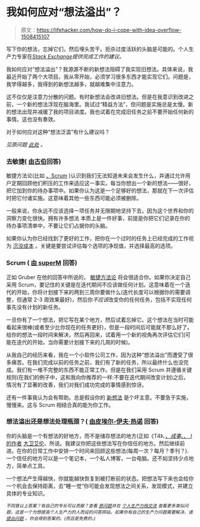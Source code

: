 # 我如何应对“想法溢出”？

> 原文：<https://lifehacker.com/how-do-i-cope-with-idea-overflow-1508415107>

写下你的想法，忘掉它们，然后埋头苦干。扼杀过度活跃的头脑是可能的。个人生产力专家在[*Stack Exchange*](http://productivity.stackexchange.com/?utm_source=lifehacker&utm_medium=syndication&utm_campaign=crowdhacker&utm_content=productivity-102)*提供完成工作的建议。*



我如何应对“想法溢出”？我源源不断的新想法阻碍了我实现旧想法。具体来说，我最近开始了两个大项目。我从零开始，必须学习很多东西才能实现它们。问题是，我学得越多，我得到的新想法越多，就越难集中注意力。

这不仅仅是注意力分散的问题。有时新想法会改进旧想法。但是在我意识到改进之前，一个新的想法浮现在脑海里。我试过“精益方法”，但问题是实施总是太慢。新的想法出现并减缓了我的项目进度。我也试着在完成旧任务之前不要开始任何新的事情。这也没有奏效。

对于如何应对这种“想法泛滥”有什么建议吗？

*见原问题* [*此处*](http://productivity.stackexchange.com/q/8182/6109?utm_source=lifehacker&utm_medium=syndication&utm_campaign=crowdhacker&utm_content=productivity-102) *。*

### 去敏捷( [由古伯](http://productivity.stackexchange.com/a/8183/4510?utm_source=lifehacker&utm_medium=syndication&utm_campaign=crowdhacker&utm_content=productivity-102)回答)

敏捷方法论(比如 [、Scrum](http://en.wikipedia.org/wiki/Scrum_(software_development)) )认识到我们无法知道未来会发生什么，并通过允许用户定期回顾他们积压的工作来适应这一事实。每当你想出一个新的想法——很好，把它加到你的待办事项中。如果你认为这是一个足够好的想法，那就在下一次评估时把它付诸实施。这意味着其他一些东西可能必须被删除。

一般来说，你永远不应该选择一项任务并无限期地坚持下去，因为这个世界和你的洞察力变化很快。拥有许多想法 本质上是一件好事，前提是你把它们记录在你的待办事项清单中，不要让它们占据你的头脑。

如果你认为你已经找到了更好的工作，把你在一个过时的任务上已经完成的工作视为 [沉没成本](http://en.wikipedia.org/wiki/Sunk_costs#Loss_aversion_and_the_sunk_cost_fallacy) 。关键是要尝试评估每个选项的净现值，并选择最高的选项。

### Scrum ( [由 superM](http://productivity.stackexchange.com/a/8190/4942?utm_source=lifehacker&utm_medium=syndication&utm_campaign=crowdhacker&utm_content=productivity-102) 回答)

正如 Gruber 在他的回答中所说的， [敏捷方法论](https://lifehacker.com/this-30-day-program-teaches-you-to-get-more-things-done-1122745920) 将会很适合你。如果你决定自己采用 Scrum，要记住的关键是在迭代期间不应该做任何计划。这意味着在一个迭代的开始，你将计划接下来的两到三周你要做什么(迭代长度可以根据你的需要调整，但通常 2-3 周效果最好)，然后你*不应该*改变你的任何任务，包括不实现任何事先没有计划的新任务。

一旦你有了一个想法，把它写在某个地方，然后试着忘掉它。这个想法在当时可能看起来很棒(或者至少比你现在的任务更好)，但是一段时间后可能就不那么好了。给你的想法一段时间来解决，然后再回来，试着用一个新的视角再次评估它们(可能在迭代的开始，当你需要计划接下来的几周的时候)。

从我自己的经历来看，我在一个小软件公司工作，因为这种“想法溢出”而遭受了很多痛苦。在我们完成以前的任务之前，我们有了新的任务，所以最终什么也没完成。我们有一堆不完整的东西不能正常工作。但是在我们采用 Scrum 并遵循关键规则(在我们的例子中，这和我向你推荐的一样:不要在迭代期间改变计划)之后，情况有了显著的改善，我们对我们成功完成的事情感到惊讶。

还有一件事我认为会有帮助。总是假设你的 [新想法](https://lifehacker.com/idea-rot-why-ideas-have-a-two-week-shelf-life-30767210) 是个坏主意。不要急于实施，慢慢来。这与 Scrum 相结合真的能为你工作。

### 想法溢出还是想法处理瓶颈？( [由皮埃尔-伊夫·热诺](http://productivity.stackexchange.com/a/8193/6258?utm_source=lifehacker&utm_medium=syndication&utm_campaign=crowdhacker&utm_content=productivity-102) 回答)

你的头脑是一个有想法的好地方，而不是储存想法的地方(正如《T4》、[、*成事*、、 *)* 的作者](http://en.wikipedia.org/wiki/Getting_Things_Done) [大卫艾伦](https://lifehacker.com/the-tools-david-allen-uses-to-get-things-done-5955235)、所说。我建议你把这些想法写在你信任的地方。然后继续前进。在你的日常工作中安排一个时间来回顾这些想法(每周一次？每月？季刊？).一个信任的地方可以是一个笔记本，一个私人博客，一台电脑。还不如坚持少点地方，简单点工具。

一个想法产生得越快，你就能越快恢复到被打断前的状态。把想法写下来也会给你一个机会去保持距离，去“睡一觉”你可能会发现想法之间关系，发现模式，并建立具体的专业知识。

*<small>不同意以上答案？有自己的专长可以贡献？查看</small>* [*<small>原问题</small>*](http://productivity.stackexchange.com/q/8182/6109?utm_source=lifehacker&utm_medium=syndication&utm_campaign=crowdhacker&utm_content=productivity-102)<small>*并在*</small> [<small>*个人生产力栈交流*</small>](http://productivity.stackexchange.com/?utm_source=lifehacker&utm_medium=syndication&utm_campaign=crowdhacker&utm_content=productivity-102) <small>*查看更多类似问题，这是一个为想提高个人生产力的人而设的问答网站。如果你有自己的生产力问题需要解决，请*</small> [<small>*提出问题*</small>](http://productivity.stackexchange.com/questions/ask?utm_source=lifehacker&utm_medium=syndication&utm_campaign=crowdhacker&utm_content=productivity-102) <small>*。你会得到答案的。(而且是免费的。)*</small>